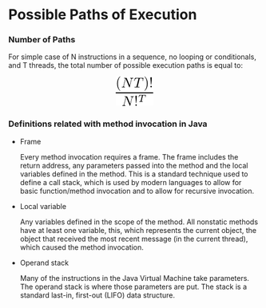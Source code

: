 # Possible Paths of Execution

### Number of Paths

For simple case of N instructions in a sequence, no looping or conditionals, and T threads, the total number of possible execution paths is equal to:

<p align="center">
  <img src="/images/number-of-execution-paths.png"/>
</p>


### Definitions related with method invocation in Java

- Frame

  Every method invocation requires a frame. The frame includes the return address, any parameters passed into the method and the local variables defined in the method. This is a standard technique used to define a call stack, which is used by modern languages to allow for basic function/method invocation and to allow for recursive invocation.

- Local variable

  Any variables defined in the scope of the method. All nonstatic methods have at least one variable, this, which represents the current object, the object that received the most recent message (in the current thread), which caused the method invocation.

- Operand stack

  Many of the instructions in the Java Virtual Machine take parameters. The operand stack is where those parameters are put. The stack is a standard last-in, first-out (LIFO) data structure.
